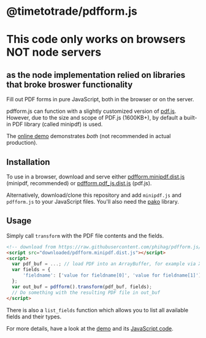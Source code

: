 # @timetotrade/pdfform.js

# This code only works on browsers NOT node servers

## as the node implementation relied on libraries that broke broswer functionality

Fill out PDF forms in pure JavaScript, both in the browser or on the server.

pdfform.js can function with a slightly customized version of [pdf.js](https://github.com/mozilla/pdf.js). However, due to the size and scope of PDF.js (1600KB+), by default a built-in PDF library (called minipdf) is used.

The [online demo](https://phihag.github.io/pdfform.js/docs/demo.html) demonstrates _both_ (not recommended in actual production).

## Installation

To use in a browser, download and serve either [pdfform.minipdf.dist.js](https://raw.githubusercontent.com/phihag/pdfform.js/dist/dist/pdfform.minipdf.dist.js) (minipdf, recommended) or [pdfform.pdf_js.dist.js](https://raw.githubusercontent.com/phihag/pdfform.js/dist/dist/pdfform.pdf_js.dist.js) (pdf.js).

Alternatively, download/clone this repository and add `minipdf.js` and `pdfform.js` to your JavaScript files. You'll also need the [pako](https://github.com/nodeca/pako) library.

## Usage

Simply call `transform` with the PDF file contents and the fields.

```html
<!-- download from https://raw.githubusercontent.com/phihag/pdfform.js/dist/dist/pdfform.minipdf.dist.js -->
<script src="downloaded/pdfform.minipdf.dist.js"></script>
<script>
  var pdf_buf = ...; // load PDF into an ArrayBuffer, for example via XHR (see demo)
  var fields = {
      'fieldname': ['value for fieldname[0]', 'value for fieldname[1]'],
  };
  var out_buf = pdfform().transform(pdf_buf, fields);
  // Do something with the resulting PDF file in out_buf
</script>
```

There is also a `list_fields` function which allows you to list all available fields and their types.

For more details, have a look at the [demo](https://phihag.github.io/pdfform.js/docs/demo.html) and its [JavaScript code](https://github.com/phihag/pdfform.js/blob/master/docs/demo.js).
